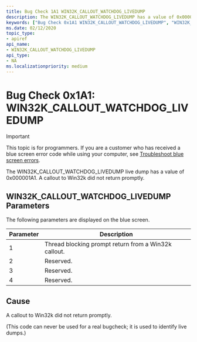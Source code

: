 ```yaml
---
title: Bug Check 1A1 WIN32K_CALLOUT_WATCHDOG_LIVEDUMP
description: The WIN32K_CALLOUT_WATCHDOG_LIVEDUMP has a value of 0x000001A1.
keywords: ["Bug Check 0x1A1 WIN32K_CALLOUT_WATCHDOG_LIVEDUMP", "WIN32K_CALLOUT_WATCHDOG_LIVEDUMP"]
ms.date: 02/12/2020
topic_type:
- apiref
api_name:
- WIN32K_CALLOUT_WATCHDOG_LIVEDUMP
api_type:
- NA
ms.localizationpriority: medium
---
```


# Bug Check 0x1A1: WIN32K\_CALLOUT\_WATCHDOG\_LIVEDUMP

> [!IMPORTANT]
> This topic is for programmers. If you are a customer who has received a blue screen error code while using your computer, see [Troubleshoot blue screen errors](https://www.windows.com/stopcode).

The WIN32K\_CALLOUT\_WATCHDOG\_LIVEDUMP live dump has a value of 0x000001A1. A callout to Win32k did not return promptly.

## WIN32K\_CALLOUT\_WATCHDOG\_LIVEDUMP Parameters

The following parameters are displayed on the blue screen.

| Parameter |                        Description                    |
|-----------|-------------------------------------------------------|
|     1     | Thread blocking prompt return from a Win32k callout.  |
|     2     | Reserved.                                             |
|     3     | Reserved.                                             |
|     4     | Reserved.                                             |

## Cause

A callout to Win32k did not return promptly.

(This code can never be used for a real bugcheck; it is used to identify live dumps.)
